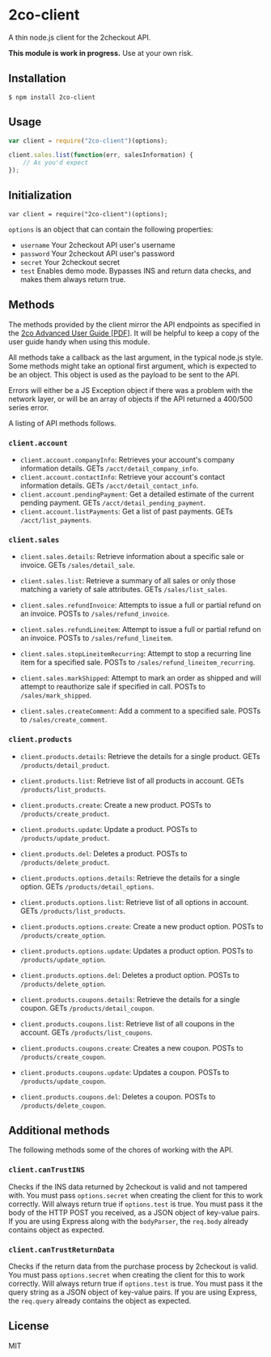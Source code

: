 2co-client
===

A thin node.js client for the 2checkout API.

**This module is work in progress.** Use at your own risk.

## Installation

```
$ npm install 2co-client
```

## Usage

```javascript
var client = require("2co-client")(options);

client.sales.list(function(err, salesInformation) {
	// As you'd expect	
});
```

## Initialization

```
var client = require("2co-client")(options);
```

`options` is an object that can contain the following properties:
* `username` Your 2checkout API user's username
* `password` Your 2checkout API user's password
* `secret` Your 2checkout secret
* `test` Enables demo mode. Bypasses INS and return data checks, and makes them always return true.

## Methods

The methods provided by the client mirror the API endpoints as specified in the [2co Advanced User Guide [PDF]](https://www.2checkout.com/documentation/Advanced_User_Guide.pdf). It will be helpful to keep a copy of the user guide handy when using this module.

All methods take a callback as the last argument, in the typical node.js style. Some methods might take an optional first argument, which is expected to be an object. This object is used as the payload to be sent to the API.

Errors will either be a JS Exception object if there was a problem with the network layer, or will be an array of objects if the API returned a 400/500 series error.

A listing of API methods follows.

### `client.account`

* `client.account.companyInfo`: Retrieves your account's company information details. GETs `/acct/detail_company_info`.
* `client.account.contactInfo`: Retrieve your account's contact information details. GETs `/acct/detail_contact_info`.
* `client.account.pendingPayment`: Get a detailed estimate of the current pending payment. GETs `/acct/detail_pending_payment`.
* `client.account.listPayments`: Get a list of past payments. GETs `/acct/list_payments`.

### `client.sales`

* `client.sales.details`: Retrieve information about a specific sale or invoice. GETs `/sales/detail_sale`.

* `client.sales.list`: Retrieve a summary of all sales or only those matching a variety of sale attributes. GETs `/sales/list_sales`.

* `client.sales.refundInvoice`: Attempts to issue a full or partial refund on an invoice. POSTs to `/sales/refund_invoice`.

* `client.sales.refundLineitem`: Attempt to issue a full or partial refund on an invoice. POSTs to `/sales/refund_lineitem`.

* `client.sales.stopLineitemRecurring`: Attempt to stop a recurring line item for a specified sale. POSTs to `/sales/refund_lineitem_recurring`.

* `client.sales.markShipped`: Attempt to mark an order as shipped and will attempt to reauthorize sale if specified in call. POSTs to `/sales/mark_shipped`.

* `client.sales.createComment`: Add a comment to a specified sale. POSTs to `/sales/create_comment`.

### `client.products`

* `client.products.details`: Retrieve the details for a single product. GETs `/products/detail_product`.

* `client.products.list`: Retrieve list of all products in account. GETs `/products/list_products`.

* `client.products.create`: Create a new product. POSTs to `/products/create_product`.

* `client.products.update`: Update a product. POSTs to `/products/update_product`.

* `client.products.del`: Deletes a product. POSTs to `/products/delete_product`.

* `client.products.options.details`: Retrieve the details for a single option. GETs `/products/detail_options`.

* `client.products.options.list`: Retrieve list of all options in account. GETs `/products/list_products`.

* `client.products.options.create`: Create a new product option. POSTs to `/products/create_option`.

* `client.products.options.update`: Updates a product option. POSTs to `/products/update_option`.

* `client.products.options.del`: Deletes a product option. POSTs to `/products/delete_option`.

* `client.products.coupons.details`: Retrieve the details for a single coupon. GETs `/products/detail_coupon`.

* `client.products.coupons.list`: Retrieve list of all coupons in the account. GETs `/products/list_coupons`.

* `client.products.coupons.create`: Creates a new coupon. POSTs to `/products/create_coupon`.

* `client.products.coupons.update`: Updates a coupon. POSTs to `/products/update_coupon`.

* `client.products.coupons.del`: Deletes a coupon. POSTs to `/products/delete_coupon`.

## Additional methods

The following methods some of the chores of working with the API.

### `client.canTrustINS`

Checks if the INS data returned by 2checkout is valid and not tampered with. You must pass `options.secret` when creating the client for this to work correctly. Will always return true if `options.test` is true. You must pass it the body of the HTTP POST you received, as a JSON object of key-value pairs. If you are using Express along with the `bodyParser`, the `req.body` already contains object as expected.

### `client.canTrustReturnData`

Checks if the return data from the purchase process by 2checkout is valid. You must pass `options.secret` when creating the client for this to work correctly. Will always return true if `options.test` is true. You must pass it the query string as a JSON object of key-value pairs. If you are using Express, the `req.query` already contains the object as expected.


## License

MIT